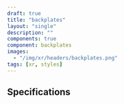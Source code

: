 ```yaml
---
draft: true
title: "backplates"
layout: "single"
description: ""
components: true
component: backplates
images:
  - "/img/xr/headers/backplates.png"
tags: [xr, styles]
---
```


## Specifications
